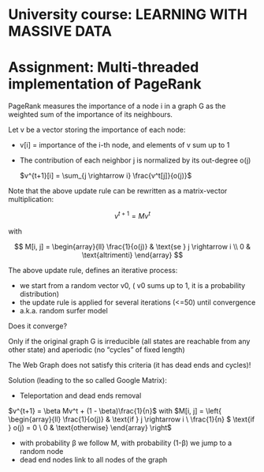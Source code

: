 # University course: LEARNING WITH MASSIVE DATA
# Assignment: Multi-threaded implementation of PageRank

PageRank measures the importance of a node i in a graph G as the weighted sum of the importance of its neighbours.

Let v be a vector storing the importance of each node:
- v[i] = importance of the i-th node, and elements of v sum up to 1
- The contribution of each neighbor j is normalized by its out-degree o(j)

  $v^{t+1}[i] = \sum_{j \rightarrow i} \frac{v^t[j]}{o(j)}$

Note that the above update rule can be rewritten as a matrix-vector multiplication:

$$
v^{t+1} = M v^t
$$

with 

$$
M[i, j] = 
\begin{array}{ll}
\frac{1}{o(j)} & \text{se } j \rightarrow i \\
0 & \text{altrimenti}
\end{array}
$$


The above update rule, defines an iterative process:
- we start from a random vector v0, ( v0 sums up to 1, it is a probability distribution)
- the update rule is applied for several iterations (<=50) until convergence
- a.k.a. random surfer model

Does it converge?

Only if the original graph G is irreducible (all states are reachable from any other state) and aperiodic (no “cycles” of fixed length)

The Web Graph does not satisfy this criteria (it has dead ends and cycles)!

Solution (leading to the so called Google Matrix):
- Teleportation and dead ends removal

$v^{t+1} = \beta Mv^t + (1 - \beta)\frac{1}{n}$ with $M[i, j] = \left\{ \begin{array}{ll} \frac{1}{o(j)} & \text{if } j \rightarrow i \\ \frac{1}{n} $ \text{if } o(j) = 0 \\ 0 & \text{otherwise} \end{array} \right$

- with probability β we follow M, with probability (1-β) we jump to a random node
- dead end nodes link to all nodes of the graph
